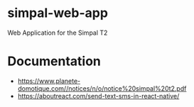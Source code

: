# simpal-web-app
Web Application for the Simpal T2

# Documentation
- https://www.planete-domotique.com//notices/n/o/notice%20simpal%20t2.pdf
- https://aboutreact.com/send-text-sms-in-react-native/